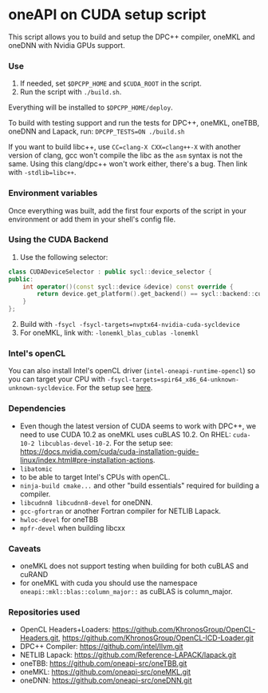 # oneAPI on CUDA setup script

This script allows you to build and setup the DPC++ compiler, oneMKL and oneDNN with Nvidia GPUs support. 

### Use
1. If needed, set `$DPCPP_HOME` and `$CUDA_ROOT` in the script.
2. Run the script with ```./build.sh```.

Everything will be installed to `$DPCPP_HOME/deploy`. 

To build with testing support and run the tests for DPC++, oneMKL, oneTBB, oneDNN and Lapack, run: ```DPCPP_TESTS=ON ./build.sh```

If you want to build libc++, use `CC=clang-X CXX=clang++-X` with another version of clang, gcc won't compile the libc as the `asm` syntax is not the same. Using this clang/dpc++ won't work either, there's a bug. Then link with `-stdlib=libc++`.

### Environment variables
Once everything was built, add the first four exports of the script in your environment or add them in your shell's config file. 


### Using the CUDA Backend
1. Use the following selector:
```C++
class CUDADeviceSelector : public sycl::device_selector {
public:
    int operator()(const sycl::device &device) const override {
        return device.get_platform().get_backend() == sycl::backend::cuda ? 1 : -1;
    }
};
```
2. Build with `-fsycl -fsycl-targets=nvptx64-nvidia-cuda-sycldevice`
3. For oneMKL, link with: `-lonemkl_blas_cublas -lonemkl`


### Intel's openCL
You can also install Intel's openCL driver (`intel-oneapi-runtime-opencl`) so you can target your CPU with `-fsycl-targets=spir64_x86_64-unknown-unknown-sycldevice`. For the setup see [here](https://software.intel.com/content/www/us/en/develop/documentation/installation-guide-for-intel-oneapi-toolkits-linux/top/installation/install-using-package-managers.html).


### Dependencies
* Even though the latest version of CUDA seems to work with DPC++, we need to use CUDA 10.2 as oneMKL uses cuBLAS 10.2. On RHEL: `cuda-10-2 libcublas-devel-10-2`. For the setup see: https://docs.nvidia.com/cuda/cuda-installation-guide-linux/index.html#pre-installation-actions. 
* `libatomic`
*  to be able to target Intel's CPUs with openCL. 
* `ninja-build cmake...` and other "build essentials" required for building a compiler.
* `libcudnn8 libcudnn8-devel` for oneDNN.
* `gcc-gfortran` or another Fortran compiler for NETLIB Lapack.
* `hwloc-devel` for oneTBB
* `mpfr-devel` when building libcxx

### Caveats
* oneMKL does not support testing when building for both cuBLAS and cuRAND
* for oneMKL with cuda you should use the namespace `oneapi::mkl::blas::column_major::` as cuBLAS is column_major. 

### Repositories used
- OpenCL Headers+Loaders: https://github.com/KhronosGroup/OpenCL-Headers.git, https://github.com/KhronosGroup/OpenCL-ICD-Loader.git
- DPC++ Compiler: https://github.com/intel/llvm.git
- NETLIB Lapack: https://github.com/Reference-LAPACK/lapack.git
- oneTBB: https://github.com/oneapi-src/oneTBB.git
- oneMKL: https://github.com/oneapi-src/oneMKL.git
- oneDNN: https://github.com/oneapi-src/oneDNN.git
